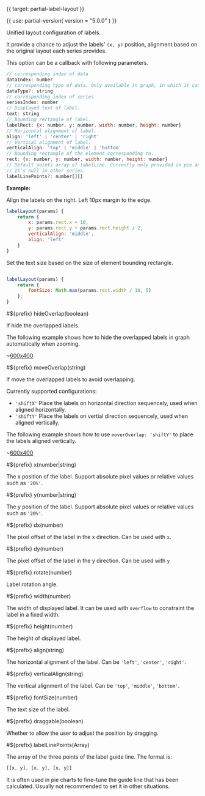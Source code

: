 
{{ target: partial-label-layout }}

{{ use: partial-version(
    version = "5.0.0"
) }}

Unified layout configuration of labels.

It provide a chance to adjust the labels' `(x, y)` position, alignment based on the original layout each series provides.

This option can be a callback with following parameters.

```js
// corresponding index of data
dataIndex: number
// corresponding type of data. Only available in graph, in which it can be 'node' or 'edge'
dataType?: string
// corresponding index of series
seriesIndex: number
// Displayed text of label.
text: string
// Bounding rectangle of label.
labelRect: {x: number, y: number, width: number, height: number}
// Horizontal alignment of label.
align: 'left' | 'center' | 'right'
// Vertical alignment of label.
verticalAlign: 'top' | 'middle' | 'bottom'
// Bounding rectangle of the element corresponding to.
rect: {x: number, y: number, width: number, height: number}
// Default points array of labelLine. Currently only provided in pie and funnel series.
// It's null in other series.
labelLinePoints?: number[][]
```

**Example:**

Align the labels on the right. Left 10px margin to the edge.

```js
labelLayout(params) {
    return {
        x: params.rect.x + 10,
        y: params.rect.y + params.rect.height / 2,
        verticalAlign: 'middle',
        align: 'left'
    }
}
```

Set the text size based on the size of element bounding rectangle.

```js

labelLayout(params) {
    return {
        fontSize: Math.max(params.rect.width / 10, 5)
    };
}
```

#${prefix} hideOverlap(boolean)

If hide the overlapped labels.

The following example shows how to hide the overlapped labels in graph automatically when zooming.

~[600x400](${galleryViewPath}graph-label-overlap&edit=1&reset=1)

#${prefix} moveOverlap(string)

If move the overlapped labels to avoid overlapping.

Currently supported configurations:

+ `'shiftX'` Place the labels on horizontal direction sequencely, used when aligned horizontally.
+ `'shiftY'` Place the labels on vertial direction sequencely, used when aligned vertically.

The following example shows how to use `moverOverlap: 'shiftY'` to place the labels aligned vertically.

~[600x400](${galleryViewPath}scatter-label-align-right&edit=1&reset=1)

#${prefix} x(number|string)

The x position of the label. Support absolute pixel values ​​or relative values ​​such as `'20%'`.

#${prefix} y(number|string)

The y position of the label. Support absolute pixel values ​​or relative values ​​such as `'20%'`.

#${prefix} dx(number)

The pixel offset of the label in the x direction. Can be used with `x`.

#${prefix} dy(number)

The pixel offset of the label in the y direction. Can be used with `y`

#${prefix} rotate(number)

Label rotation angle.

#${prefix} width(number)

The width of displayed label. It can be used with `overflow` to constraint the label in a fixed width.

#${prefix} height(number)

The height of displayed label.

#${prefix} align(string)

The horizontal alignment of the label. Can be `'left'`, `'center'`, `'right'`.

#${prefix} verticalAlign(string)

The vertical alignment of the label. Can be `'top'`, `'middle'`, `'bottom'`.

#${prefix} fontSize(number)

The text size of the label.

#${prefix} draggable(boolean)

Whether to allow the user to adjust the position by dragging.

#${prefix} labelLinePoints(Array)

The array of the three points of the label guide line. The format is:

```js
[[x, y], [x, y], [x, y]]
```

It is often used in pie charts to fine-tune the guide line that has been calculated. Usually not recommended to set it in other situations.

